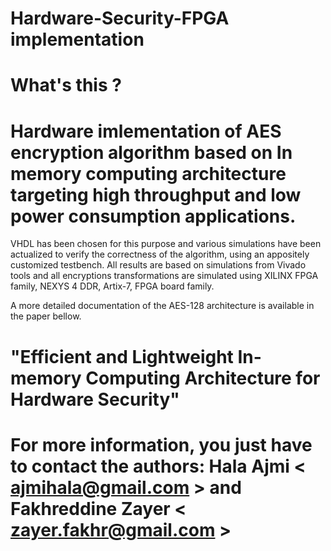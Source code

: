 # Hardware-Security-FPGA implementation

# What's this ? 
 # Hardware imlementation of AES encryption algorithm based on In memory computing architecture targeting high throughput and low power consumption applications.  
 
VHDL has been chosen for this purpose and various simulations have been actualized to verify the correctness of the algorithm, using an appositely customized testbench.
All results are based on simulations from Vivado tools and all encryptions transformations are simulated using XILINX FPGA family, NEXYS 4
DDR, Artix-7, FPGA board family.  

A more detailed documentation of the AES-128 architecture is available in the paper bellow. 
# "Efficient and Lightweight In-memory Computing Architecture for Hardware Security"  

# For more information, you just have to contact the authors: Hala Ajmi < ajmihala@gmail.com > and Fakhreddine Zayer < zayer.fakhr@gmail.com > 
